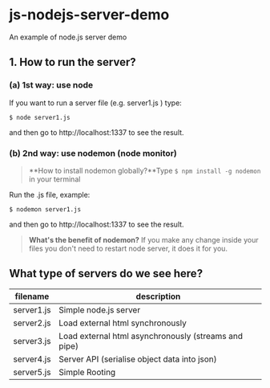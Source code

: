 # js-nodejs-server-demo
An example of node.js server demo

## 1. How to run the server?

### (a) 1st way: use node 
If you want to run a server file (e.g. server1.js ) type: 

    $ node server1.js

and then go to http://localhost:1337 to see the result. 

### (b) 2nd way: use nodemon (node monitor)

> **How to install nodemon globally?**Type `$ npm install -g nodemon` in your terminal

Run the .js file, example:

    $ nodemon server1.js

and then go to http://localhost:1337 to see the result. 

> **What's the benefit of nodemon?** 
If you make any change inside your files you don't need to restart node server, it does it for you. 

## What type of servers do we see here?

| filename | description |
| --- | --- |
| server1.js | Simple node.js server | 
| server2.js |Load external html synchronously |
| server3.js | Load external html asynchronously (streams and pipe) |
| server4.js |Server API (serialise object data into json) |
| server5.js |Simple Rooting | 




